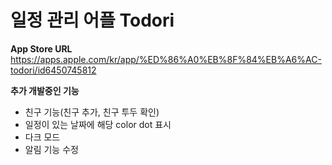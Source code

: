 # 일정 관리 어플 Todori

**App Store URL**  
https://apps.apple.com/kr/app/%ED%86%A0%EB%8F%84%EB%A6%AC-todori/id6450745812

**추가 개발중인 기능**
- 친구 기능(친구 추가, 친구 투두 확인)
- 일정이 있는 날짜에 해당 color dot 표시
- 다크 모드
- 알림 기능 수정
